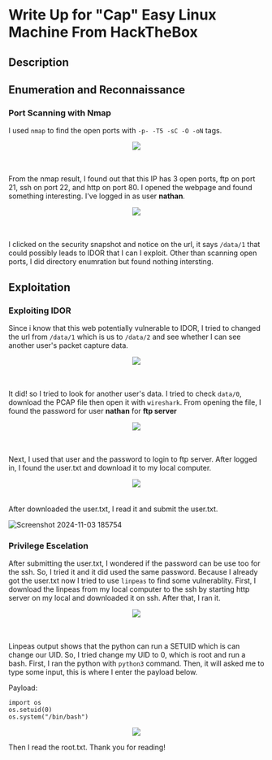 # Write Up for "Cap" Easy Linux Machine From HackTheBox

## Description


## Enumeration and Reconnaissance

### Port Scanning with Nmap
I used `nmap` to find the open ports with `-p- -T5 -sC -O -oN` tags.

<div align="center">
  <img src=https://github.com/user-attachments/assets/d6292694-6cbd-488a-8ed1-31d37bf67a52>
</div>
<br/><br/>

From the nmap result, I found out that this IP has 3 open ports, ftp on port 21, ssh on port 22, and http on port 80. I opened the webpage and found something interesting. I've logged in as user **nathan**. 

<div align="center">
  <img src=https://github.com/user-attachments/assets/9bf9e52c-199a-482a-a42f-ef849b0c1ce7>
</div>
<br/><br/>

I clicked on the security snapshot and notice on the url, it says `/data/1` that could possibly leads to IDOR that I can I exploit. Other than scanning open ports, I did directory enumration but found nothing intersting.

## Exploitation

### Exploiting IDOR
Since i know that this web potentially vulnerable to IDOR, I tried to changed the url from `/data/1` which is us to `/data/2` and see whether I can see another user's packet capture data.

<div align="center">
  <img src=https://github.com/user-attachments/assets/67495835-4002-4282-825e-4c2896201135>
</div>
<br/><br/>

It did! so I tried to look for another user's data. I tried to check `data/0`, download the PCAP file then open it with `wireshark`. From opening the file, I found the password for user **nathan** for **ftp server**

<div align="center">
  <img src=https://github.com/user-attachments/assets/534f5e2f-0b80-43bd-b492-c2f900567598>
</div>
<br/><br/>

Next, I used that user and the password to login to ftp server. After logged in, I found the user.txt and download it to my local computer. 

<div align="center">
  <img src=https://github.com/user-attachments/assets/cab1d478-3038-476a-bf3c-a7697c68d960>
</div>
<br/><br/>
After downloaded the user.txt, I read it and submit the user.txt.

![Screenshot 2024-11-03 185754](https://github.com/user-attachments/assets/76312147-2fbf-49ea-a86b-789d135f79d0)

### Privilege Escelation
After submitting the user.txt, I wondered if the password can be use too for the ssh. So, I tried it and it did used the same password. Because I already got the user.txt now I tried to use `linpeas` to find some vulnerablity.
First, I download the linpeas from my local computer to the ssh by starting http server on my local and downloaded it on ssh. After that, I ran it.

<div align="center">
  <img src=https://github.com/user-attachments/assets/3229fa5d-1547-471b-ae80-d1d41fb283f7>
</div>
<br/><br/>

Linpeas output shows that the python can run a SETUID which is can change our UID. So, I tried change my UID to 0, which is root and run a bash. First, I ran the python with `python3` command. Then, it will asked me to type some input, this is where I enter the payload below.

Payload:

    import os
    os.setuid(0)
    os.system("/bin/bash")

<div align="center">
  <img src=https://github.com/user-attachments/assets/4a80b803-cdae-4363-8fbd-84589723adb7>
</div>

Then I read the root.txt. Thank you for reading!

